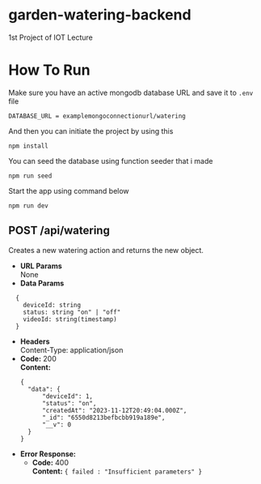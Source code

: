 # garden-watering-backend
1st Project of IOT Lecture

# How To Run
Make sure you have an active mongodb database URL and save it to `.env` file

```
DATABASE_URL = examplemongoconnectionurl/watering
```
And then you can initiate the project by using this

```
npm install
```
You can seed the database using function seeder that i made
```
npm run seed
```
Start the app using command below
```
npm run dev
```
    
**POST /api/watering**
----
  Creates a new watering action and returns the new object.
* **URL Params**  
  None
* **Data Params**  
```
  {
    deviceId: string
    status: string "on" | "off"
    videoId: string(timestamp)
  }
```
* **Headers**  
  Content-Type: application/json  
* **Code:** 200  
  **Content:**
  ```
  {
    "data": {
        "deviceId": 1,
        "status": "on",
        "createdAt": "2023-11-12T20:49:04.000Z",
        "_id": "6550d8213befbcbb919a189e",
        "__v": 0
    }
  }
  ``` 
* **Error Response:**  
  * **Code:** 400  
  **Content:** `{ failed : "Insufficient parameters" }`
